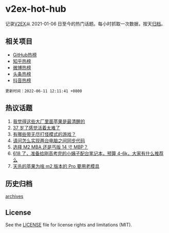 # v2ex-hot-hub

 记录[V2EX](https://www.v2ex.com/)从 2021-01-06 日至今的热门话题。每小时抓取一次数据，按天[归档](archives)。
 
 ## 相关项目

- [GitHub热榜](https://github.com/lonnyzhang423/github-hot-hub)
- [知乎热榜](https://github.com/lonnyzhang423/zhihu-hot-hub)
- [微博热榜](https://github.com/lonnyzhang423/weibo-hot-hub)
- [头条热榜](https://github.com/lonnyzhang423/toutiao-hot-hub)
- [抖音热榜](https://github.com/lonnyzhang423/douyin-hot-hub)


 `更新时间：2022-06-11 12:11:41 +0800`

## 热议话题

1. [我觉得这些大厂里面苹果是最清醒的](https://www.v2ex.com/t/858729)
1. [37 岁了感觉活着太难了](https://www.v2ex.com/t/858686)
1. [有哪些带无尽打怪模式的游戏？](https://www.v2ex.com/t/858695)
1. [请问怎么实现两台电脑之间同步代码](https://www.v2ex.com/t/858798)
1. [选择 M2 MBA 还是丐版 14 寸 MBP？](https://www.v2ex.com/t/858696)
1. [618 了，准备给刚高考完的小姨子配台笔记本，预算 4-6k，大家有什么推荐么](https://www.v2ex.com/t/858713)
1. [天杀的苹果为啥 m2 版本的 Pro 要用老模具](https://www.v2ex.com/t/858742)

## 历史归档

[archives](archives)

## License

See the [LICENSE](LICENSE) file for license rights and limitations (MIT).
